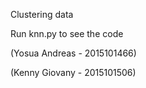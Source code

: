 Clustering data

Run knn.py to see the code

(Yosua Andreas - 2015101466)

(Kenny Giovany - 2015101506)
